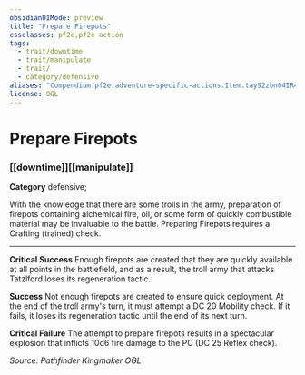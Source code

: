 ```yaml
---
obsidianUIMode: preview
title: "Prepare Firepots"
cssclasses: pf2e,pf2e-action
tags:
  - trait/downtime
  - trait/manipulate
  - trait/
  - category/defensive
aliases: "Compendium.pf2e.adventure-specific-actions.Item.tay92zbn04IR40qv"
license: OGL
---
```

# Prepare Firepots

### [[downtime]][[manipulate]]

**Category** defensive; 




With the knowledge that there are some trolls in the army, preparation of firepots containing alchemical fire, oil, or some form of quickly combustible material may be invaluable to the battle. Preparing Firepots requires a Crafting (trained) check.

* * *

**Critical Success** Enough firepots are created that they are quickly available at all points in the battlefield, and as a result, the troll army that attacks Tatzlford loses its regeneration tactic.

**Success** Not enough firepots are created to ensure quick deployment. At the end of the troll army's turn, it must attempt a DC 20 Mobility check. If it fails, it loses its regeneration tactic until the end of its next turn.

**Critical Failure** The attempt to prepare firepots results in a spectacular explosion that inflicts 10d6 fire damage to the PC (DC 25 Reflex check).

*Source: Pathfinder Kingmaker*
*OGL*